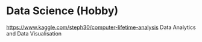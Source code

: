 # Data Science (Hobby)
https://www.kaggle.com/steph30/computer-lifetime-analysis
Data Analytics and Data Visualisation 
